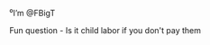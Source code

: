 ⁰I’m @FBigT

Fun question - Is it child labor if you don't pay them

<!---
FBigT/FBigT is a ✨ special ✨ repository because its `README.md` (this file) appears on your GitHub profile.
You can click the Preview link to take a look at your changes.
--->

